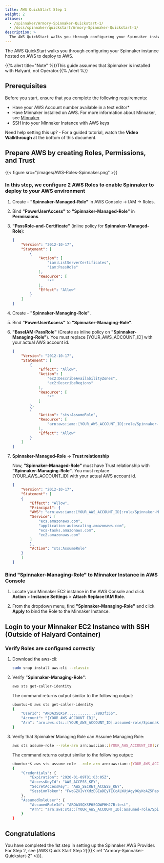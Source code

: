 ```yaml
---
title: AWS QuickStart Step 1
weight: 2
aliases:
  - /spinnaker/Armory-Spinnaker-Quickstart-1/
  - /docs/spinnaker/quickstart/Armory-Spinnaker-Quickstart-1/
description: >
  The AWS QuickStart walks you through configuring your Spinnaker instance hosted on AWS to deploy to AWS.
---
```


The AWS QuickStart walks you through configuring your Spinnaker instance hosted on AWS to deploy to AWS.

{{% alert title="Note" %}}This guide assumes that Spinnaker is installed with Halyard, not Operator.{{% /alert %}}


## Prerequisites

Before you start, ensure that you complete the following requirements:
* Have your AWS Account number available in a text editor*
* Have Minnaker installed on AWS. For more information about Minnaker, see [Minnaker](https://github.com/armory/minnaker).
* SSH into your Minnaker Instance with AWS keys

Need help setting this up? -  For a guided tutorial, watch the **Video Walkthrough** at the bottom of this document.

## Prepare AWS by creating Roles, Permissions, and Trust

{{< figure src="/images/AWS-Roles-Spinnaker.png" >}}


### In this step, we configure 2 AWS Roles to enable Spinnaker to deploy to your AWS environment

1. Create - **"Spinnaker-Managed-Role"** in AWS Console -> IAM -> Roles.

3. Bind **"PowerUserAccess"** to **"Spinnaker-Managed-Role"** in **Permissions**.

4. **"PassRole-and-Certificate"** (inline policy for **Spinnaker-Managed-Role**):

   ```json
   {
       "Version": "2012-10-17",
       "Statement": [
           {
               "Action": [
                   "iam:ListServerCertificates",
                   "iam:PassRole"
               ],
               "Resource": [
                   "*"
               ],
               "Effect": "Allow"
           }
       ]
   }
   ```

1. Create - **"Spinnaker-Managing-Role"**.

2. Bind **"PowerUserAccess"** to **"Spinnaker-Managing-Role"**.

3. **"BaseIAM-PassRole"** (Create as inline policy on **"Spinnaker-Managing-Role"**). You must replace [YOUR_AWS_ACCOUNT_ID] with your actual AWS account id.

   ```json
   {
       "Version": "2012-10-17",
       "Statement": [
           {
               "Effect": "Allow",
               "Action": [
                   "ec2:DescribeAvailabilityZones",
                   "ec2:DescribeRegions"
               ],
               "Resource": [
                   "*"
               ]
           },
           {
               "Action": "sts:AssumeRole",
               "Resource": [
                   "arn:aws:iam::[YOUR_AWS_ACCOUNT_ID]:role/Spinnaker-Managed-Role"
               ],
               "Effect": "Allow"
           }
       ]
   }
   ```

8. **Spinnaker-Managed-Role** -> **Trust relationship**

   Now, **"Spinnaker-Managed-Role"** must have Trust relationship with **"Spinnaker-Managing-Role"**. You must replace [YOUR_AWS_ACCOUNT_ID] with your actual AWS account id.

   ```json
   {
       "Version": "2012-10-17",
       "Statement": [
       {
           "Effect": "Allow",
           "Principal": {
           "AWS": "arn:aws:iam::[YOUR_AWS_ACCOUNT_ID]:role/Spinnaker-Managing-Role",
           "Service": [
               "ecs.amazonaws.com",
               "application-autoscaling.amazonaws.com",
               "ecs-tasks.amazonaws.com",
               "ec2.amazonaws.com"
           ]
           },
           "Action": "sts:AssumeRole"
       }
       ]
   }
   ```

### Bind "Spinnaker-Managing-Role" to Minnaker Instance in AWS Console

1. Locate your Minnaker EC2 instance in the AWS Console and click **Action** > **Instance Settings** > **Attach Replace IAM Role**.  

2. From the dropdown menu, find **"Spinnaker-Managing-Role"** and click **Apply**  to bind the Role to the Minnaker Instance.

## Login to your Minnaker EC2 Instance with SSH (Outside of Halyard Container)

### Verify Roles are configured correctly

1. Download the aws-cli:

   ```bash
   sudo snap install aws-cli --classic
   ```

2. Verify **"Spinnaker-Managing-Role"**:

   ```bash
   aws sts get-caller-identity
   ```

   The command returns output similar to the following output:

   ```bash
   ubuntu:~$ aws sts get-caller-identity
   {
       "UserId": "AROA3SQXSP.............7893f355",
       "Account": "[YOUR_AWS_ACCOUNT_ID]",
       "Arn": "arn:aws:sts::[YOUR_AWS_ACCOUNT_ID]:assumed-role/Spinnaker-Managing-Role/i-0e.........7893f355"
   }
   ```
3. Verify that Spinnaker Managing Role can Assume Managing Role:

   ```bash
   aws sts assume-role --role-arn arn:aws:iam::[YOUR_AWS_ACCOUNT_ID]:role/Spinnaker-Managed-Role --role-session-name   test
   ```

   The command returns output similar to the following output:

   ```bash
   ubuntu:~$ aws sts assume-role --role-arn arn:aws:iam::[YOUR_AWS_ACCOUNT_ID]:role/Spinnaker-Managed-Role --role-session-name test
   {
       "Credentials": {
           "Expiration": "2020-01-09T01:03:05Z",
           "AccessKeyId": "AWS_ACCESS_KEY",
           "SecretAccessKey": "AWS_SECRET_ACCESS_KEY",
           "SessionToken": "FwoGZXIvYXdzEGEaDEyTECcALWUjAgy0GyKoAZ5PapC1qqFwN55X0vRISdtZh19mR3V9p3i5dGZugt3FQ4DNOamVgIG82I1qaspn83aBefdbpUtznN9fJxwPNoRhYinVgIXGdsTWnBuQ57U7s/cDoHosvV5+J3oZj8ffjLInzsI05IrRBiOTmqU3caEP/e+6N5nzHg/9+aS6TCWjCIzjL0mHtclBBQ7k/dijrg/5vTVFh8UGakcJL3SV6gaCHj0k6BUzEii529nwBTItq6/QISV8wfGNLQJOPDB5P3zoQkHjkpoWCEh1p0oc4hEwki8F7NutXNrg14W+"
       },
       "AssumedRoleUser": {
           "AssumedRoleId": "AROA3SQXSP6SGOWFHHJ7B:test",
           "Arn": "arn:aws:sts::[YOUR_AWS_ACCOUNT_ID]:assumed-role/Spinnaker-Managed-Role/test"
       }
   }
   ```
## Congratulations
You have completed the 1st step in setting up the Spinnaker AWS Provider.  For Step 2, see [AWS Quick Start Step 2]({{< ref "Armory-Spinnaker-Quickstart-2" >}}).


